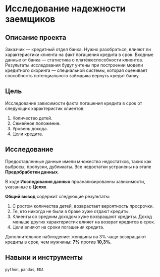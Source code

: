 # Исследование надежности заемщиков

## Описание проекта

Заказчик — кредитный отдел банка. Нужно разобраться, влияют ли характеристики клиента на факт погашения кредита в срок. Входные данные от банка — статистика о платёжеспособности клиентов.
Результаты исследования будут учтены при построении модели кредитного скоринга — специальной системы, которая оценивает способность потенциального заёмщика вернуть кредит банку.

## Цель

Исследование зависимости факта погашения кредита в срок от следующих характеристик клиентов:
1. Количество детей.
2. Семейное положение.
3. Уровень дохода.
4. Цели кредита.

## Исследование

Предоставленные данные имели множество недостатков, таких как выбросы, пропуски, дубликаты. Все недостатки устранены на этапе **Предобработки данных**.

В ходе **Исследования данных** проанализированны зависимости, указанные в **Целях**.

**Общий вывод** содержит следующие результаты:
1. С ростом количества детей, возврастает вероятность просрочки.
2. Те, кто никогда не были в браке хуже отдают кредиты.
3. Клиенты со средним доходом хуже возвращают кредиты. Доход меньше других характеристик влияет на возврат кредитов в срок.
4. Цели влияют на сроки погашения кредита.

Дополнительное наблюдение: женщины на 3% чаще возвращают кредиты в срок, чем мужчины: **7%** против **10,3%**.

## Навыки и инструменты

`python`, `pandas`, `EDA`
